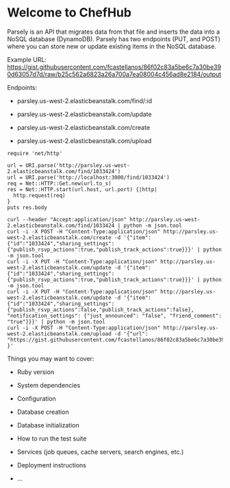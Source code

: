 # Welcome to ChefHub

Parsely is an API that migrates data from that file and inserts the data into a NoSQL database (DynamoDB).
Parsely has two endpoints (PUT, and POST) where you can store new or update existing items in the NoSQL
database.

Example URL: https://gist.githubusercontent.com/fcastellanos/86f02c83a5be6c7a30be390d63057d7d/raw/b25c562a6823a26a700a7ea08004c456ad8e2184/output

Endpoints:

  * parsley.us-west-2.elasticbeanstalk.com/find/:id
  
  * parsley.us-west-2.elasticbeanstalk.com/update
  
  * parsley.us-west-2.elasticbeanstalk.com/create

  * parsley.us-west-2.elasticbeanstalk.com/upload

```
require 'net/http'

url = URI.parse('http://parsley.us-west-2.elasticbeanstalk.com/find/1033424')
url = URI.parse('http://localhost:3000/find/1033424')
req = Net::HTTP::Get.new(url.to_s)
res = Net::HTTP.start(url.host, url.port) {|http|
  http.request(req)
}
puts res.body
```

```
curl --header "Accept:application/json" http://parsley.us-west-2.elasticbeanstalk.com/find/1033424 | python -m json.tool
curl -i -X POST -H "Content-Type:application/json" http://parsley.us-west-2.elasticbeanstalk.com/create -d '{"item":{"id":"1033424","sharing_settings":{"publish_rsvp_actions":true,"publish_track_actions":true}}}' | python -m json.tool
curl -i -X PUT -H "Content-Type:application/json" http://parsley.us-west-2.elasticbeanstalk.com/update -d '{"item":{"id":"1033424","sharing_settings":{"publish_rsvp_actions":true,"publish_track_actions":true}}}' | python -m json.tool
curl -i -X PUT -H "Content-Type:application/json" http://parsley.us-west-2.elasticbeanstalk.com/update -d '{"item":{"id":"1033424","sharing_settings":{"publish_rsvp_actions":false,"publish_track_actions":false}, "notification_settings": {"just_announced": "false", "friend_comment": "true"}}}' | python -m json.tool
curl -i -X POST -H "Content-Type:application/json" http://parsley.us-west-2.elasticbeanstalk.com/upload -d '{"url": "https://gist.githubusercontent.com/fcastellanos/86f02c83a5be6c7a30be390d63057d7d/raw/b25c562a6823a26a700a7ea08004c456ad8e2184/output" }'
```

Things you may want to cover:

* Ruby version

* System dependencies

* Configuration

* Database creation

* Database initialization

* How to run the test suite

* Services (job queues, cache servers, search engines, etc.)

* Deployment instructions

* ...
